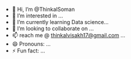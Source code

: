 - 👋 Hi, I’m @ThinkalSoman
- 👀 I’m interested in ...
- 🌱 I’m currently learning Data science...
- 💞️ I’m looking to collaborate on ...
- 📫 reach me @ thinkalvisakh17@gmail.com ...
- 😄 Pronouns: ...
- ⚡ Fun fact: ...

<!---
ThinkalSoman/ThinkalSoman is a ✨ special ✨ repository because its `README.md` (this file) appears on your GitHub profile.
You can click the Preview link to take a look at your changes.
--->
